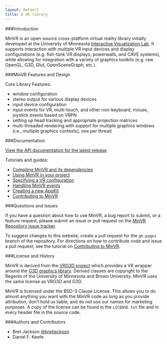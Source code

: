 ```yaml
---
layout: default
title: A VR library
---
```


###Introduction

MinVR is an open-source cross-platform virtual reality library initially developed at the University of Minnesota [Interactive Visualization Lab](http://ivlab.cs.umn.edu). It supports interaction with multiple VR input devices and display configurations (e.g. fish-tank VR displays, powerwalls, and CAVE systems), while allowing for integration with a variety of graphics toolkits (e.g. raw OpenGL, G3D, Glut, OpenSceneGraph, etc.).

###MinVR Features and Design 

Core Library Features:
- window configuration
- stereo output for various display devices
- input device configuration
- input events for VR, multi-touch, and other non-keyboard, mouse, joystick events based on VRPN
- setting up head tracking and appropriate projection matrices   
- multi-threaded rendering with support for multiple graphics windows (i.e., multiple graphics contexts), one per thread

###Documentation

[View the API documentation for the latest release](docs/latest/index.html)

Tutorials and guides:
- [Compiling MinVR and its dependencies](docs/latest/compiling.html)
- [Using MinVR in your project](docs/latest/using.html)
- [Specifying a VR configuration](docs/latest/vrsetup.html)
- [Handling MinVR events](docs/latest/events.html)
- [Creating a new AppKit](docs/latest/creatingappkits.html)
- [Contributing to MinVR](docs/latest/contributing.html)

###Questions and Issues

If you have a question about how to use MinVR, a bug report to submit, or a feature request, please submit an issue or pull request on the [MinVR Repository issue tracker](https://github.com/MinVR/MinVR/issues).

To suggest changes to this website, create a pull request for the `gh-pages` branch of the repository. For directions on how to contribute code and issue a pull request, see the tutorial on [Contributing to MinVR](docs/latest/contributing.html).

###License and History

MinVR is derived from the [VRG3D project](https://sourceforge.net/projects/vrg3d) which provides a VR wrapper around the [G3D graphics library](g3d.sourceforge.net). Derived classes are copyright to the Regents of the University of Minnesota and Brown University. MinVR uses the same license as VRG3D and G3D.

MinVR is licensed under the BSD-3 Clause License. This allows you to do almost anything you want with the MinVR code as long as you provide attribution, don’t hold us liable, and do not use our names for marketing purposes. A copy of the license can be found in the `LICENSE.txt` file and in every header file in the source code.

###Authors and Contributors

- Bret Jackson [@bretjackson](http://github.com/bretjackson)
- Daniel F. Keefe

